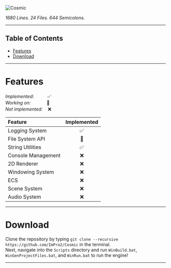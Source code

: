 ![Cosmic](/Branding/Logos/Logo.png)

_1680 Lines. 24 Files. 644 Semicolons._

---

## Table of Contents

- [Features](#features)
- [Download](#download)

---

# Features

_Implemented:_ ㅤㅤㅤ✅\
_Working on:ㅤ_ ㅤ ㅤ 🔄\
_Not implemented:_ ㅤ❌

Feature            | Implemented
:------------------|:-----------:
Logging System     | ✅
File System API    | 🔄
String Utilities   | ✅
Console Management | ❌
2D Renderer        | ❌
Windowing System   | ❌
ECS                | ❌
Scene System       | ❌
Audio System       | ❌

---

# Download

Clone the repository by typing `git clone --recursive https://github.com/ImPro2/Cosmic` in the terminal.\
Next, navigate into the `Scripts` directory and run `WinBuild.bat`, `WinGenProjectFiles.bat`, and `WinRun.bat` to run the engine!

---